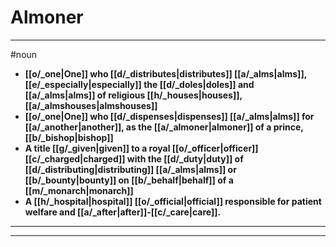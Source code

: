 # Almoner
---
#noun
- **[[o/_one|One]] who [[d/_distributes|distributes]] [[a/_alms|alms]], [[e/_especially|especially]] the [[d/_doles|doles]] and [[a/_alms|alms]] of religious [[h/_houses|houses]], [[a/_almshouses|almshouses]]**
- **[[o/_one|One]] who [[d/_dispenses|dispenses]] [[a/_alms|alms]] for [[a/_another|another]], as the [[a/_almoner|almoner]] of a prince, [[b/_bishop|bishop]]**
- **A title [[g/_given|given]] to a royal [[o/_officer|officer]] [[c/_charged|charged]] with the [[d/_duty|duty]] of [[d/_distributing|distributing]] [[a/_alms|alms]] or [[b/_bounty|bounty]] on [[b/_behalf|behalf]] of a [[m/_monarch|monarch]]**
- **A [[h/_hospital|hospital]] [[o/_official|official]] responsible for patient welfare and [[a/_after|after]]-[[c/_care|care]].**
---
---
